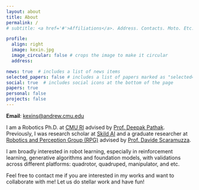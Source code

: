 ```yaml
---
layout: about
title: About
permalink: /
# subtitle: <a href='#'>Affiliations</a>. Address. Contacts. Moto. Etc.

profile:
  align: right
  image: kexin.jpg
  image_circular: false # crops the image to make it circular
  address: 

news: true  # includes a list of news items
selected_papers: false # includes a list of papers marked as "selected={true}"
social: true  # includes social icons at the bottom of the page
papers: true
personal: false
projects: false
---
```


**Email**: kexins@andrew.cmu.edu

I am a Robotics Ph.D. at [CMU RI](https://www.ri.cmu.edu/) advised by [Prof. Deepak Pathak](https://www.cs.cmu.edu/~dpathak/). Previously, I was research scholar at [Skild AI](https://www.skild.ai/) and a graduate researcher at [Robotics and Perception Group (RPG)](https://rpg.ifi.uzh.ch/index.html) advised by [Prof. Davide Scaramuzza](https://rpg.ifi.uzh.ch/people_scaramuzza.html). 

I am broadly interested in robot learning, especially in reinforcement learning, generative algorithms and foundation models, with validations across different platforms: quadrotor, quadruped, manipulator, and etc.

<!-- During my master, I also spent some time at [Robotic Systems Lab (RSL)](https://rsl.ethz.ch/) led by [Prof. Macro Hutter](https://rsl.ethz.ch/the-lab/people/person-detail.MTIxOTEx.TGlzdC8yNDQxLC0xNDI1MTk1NzM1.html), [Computer Vision and Geometry Group (CVG)](https://cvg.ethz.ch/) led by [Prof. Marc Pollefeys](https://people.inf.ethz.ch/pomarc/) and [Advanced Interactive Technologies lab (AIT)](https://ait.ethz.ch/) led by [Prof. Otmar Hilliges](https://ait.ethz.ch/people/hilliges). Prior to master, I obtained bachelor's degree in Computer Science at [Xi'an Jiaotong University](http://en.xjtu.edu.cn/).

I have spent many colorful summers in different places. In 2022, I attended [ETHz Robotics Summer School](https://rsl.ethz.ch/scientific-events/summer-schools/robotics-sumemr-school-2022.html). In 2019, I participated in [NUS SOC Summer WorkShop](https://sws.comp.nus.edu.sg/2019/index.htm). In 2018, I was an exchanged summer student at [Shanghai Jiao Tong University](https://en.sjtu.edu.cn/).  -->

Feel free to contact me if you are interested in my works and want to collaborate with me! Let us do stellar work and have fun!
<!-- Additionally, I was lucky to be a visiting student at [University of Cambridge](https://www.cam.ac.uk/) with credits and a research assistant at [Shenzhen Institute of Artificial Intelligence and Robotics for Society (AIRS)](https://airs.cuhk.edu.cn/en/about). -->

<!-- Write your biography here. Tell the world about yourself. Link to your favorite [subreddit](http://reddit.com). You can put a picture in, too. The code is already in, just name your picture `prof_pic.jpg` and put it in the `img/` folder.

Put your address / P.O. box / other info right below your picture. You can also disable any these elements by editing `profile` property of the YAML header of your `_pages/about.md`. Edit `_bibliography/papers.bib` and Jekyll will render your [publications page](/al-folio/publications/) automatically.

Link to your social media connections, too. This theme is set up to use [Font Awesome icons](http://fortawesome.github.io/Font-Awesome/) and [Academicons](https://jpswalsh.github.io/academicons/), like the ones below. Add your Facebook, Twitter, LinkedIn, Google Scholar, or just disable all of them. -->
